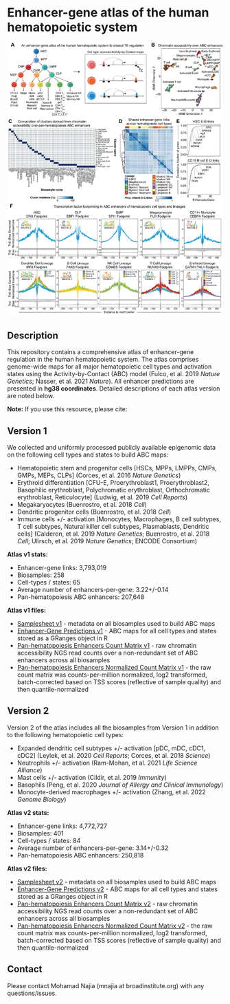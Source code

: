 # Enhancer-gene atlas of the human hematopoietic system

![](figure.png)

## Description
This repository contains a comprehensive atlas of enhancer-gene regulation in the human hematopoietic system. The atlas comprises genome-wide maps for all major hematopoietic cell types and activation states using the Activity-by-Contact (ABC) model (Fulco, et al. 2019 _Nature Genetics_; Nasser, et al. 2021 _Nature_). All enhancer predictions are presented in **hg38 coordinates**. Detailed descriptions of each atlas version are noted below. 

**Note:** If you use this resource, please cite: <citation>

## Version 1
We collected and uniformly processed publicly available epigenomic data on the following cell types and states to build ABC maps:
* Hematopoietic stem and progenitor cells [HSCs, MPPs, LMPPs, CMPs, GMPs, MEPs, CLPs] (Corces, et al. 2016 _Nature Genetics_)
* Erythroid differentiation [CFU-E, Proerythroblast1, Proerythroblast2, Basophilic erythroblast, Polychromatic erythroblast, Orthochromatic erythroblast, Reticulocyte] (Ludwig, et al. 2019 _Cell Reports_)
* Megakaryocytes (Buenrostro, et al. 2018 _Cell_)
* Dendritic progenitor cells (Buenrostro, et al. 2018 _Cell_)
* Immune cells +/- activation [Monocytes, Macrophages, B cell subtypes, T cell subtypes, Natural killer cell subtypes, Plasmablasts, Dendritic cells] (Calderon, et al. 2019 _Nature Genetics_; Buenrostro, et al. 2018 _Cell_; Ulirsch, et al. 2019 _Nature Genetics_; ENCODE Consortium)

**Atlas v1 stats:**
* Enhancer-gene links: 3,793,019
* Biosamples: 258
* Cell-types / states: 65
* Average number of enhancers-per-gene: 3.22+/-0.14
* Pan-hematopoiesis ABC enhancers: 207,648

**Atlas v1 files:**
* [Samplesheet v1](https://github.com/mnajia/Human-Hematopoiesis-Enhancer-Gene-Atlas/blob/main/atlas_v1/Human_Hematopoiesis_ABC_Atlas_v1_samplesheet.txt) - metadata on all biosamples used to build ABC maps
* [Enhancer-Gene Predictions v1](https://github.com/mnajia/Human-Hematopoiesis-Enhancer-Gene-Atlas/blob/main/atlas_v1/Human_Hematopoiesis_ABC_Atlas_v1_hg38.rds) - ABC maps for all cell types and states stored as a GRanges object in R 
* [Pan-hematopoiesis Enhancers Count Matrix v1](https://github.com/mnajia/Human-Hematopoiesis-Enhancer-Gene-Atlas/blob/main/atlas_v1/Human_Hematopoiesis_ABC_Atlas_v1_consensus_enhancers_count_matrix.rds) - raw chromatin accessibility NGS read counts over a non-redundant set of ABC enhancers across all biosamples
* [Pan-hematopoiesis Enhancers Normalized Count Matrix v1]() - the raw count matrix was counts-per-million normalized, log2 transformed, batch-corrected based on TSS scores (reflective of sample quality) and then quantile-normalized


## Version 2
Version 2 of the atlas includes all the biosamples from Version 1 in addition to the following hematopoietic cell types:
* Expanded dendritic cell subtypes +/- activation [pDC, mDC, cDC1, cDC2] (Leylek, et al. 2020 _Cell Reports_; Corces, et al. 2018 _Science_)
* Neutrophils +/- activation (Ram-Mohan, et al. 2021 _Life Science Alliance_)
* Mast cells +/- activation (Cildir, et al. 2019 _Immunity_)
* Basophils (Peng, et al. 2020 _Journal of Allergy and Clinical Immunology_)
* Monocyte-derived macrophages +/- activation (Zhang, et al. 2022 _Genome Biology_)

**Atlas v2 stats:**
* Enhancer-gene links: 4,772,727
* Biosamples: 401
* Cell-types / states: 84
* Average number of enhancers-per-gene: 3.14+/-0.32
* Pan-hematopoiesis ABC enhancers: 250,818

**Atlas v2 files:**
* [Samplesheet v2](https://github.com/mnajia/Human-Hematopoiesis-Enhancer-Gene-Atlas/blob/main/atlas_v2/Human_Hematopoiesis_ABC_Atlas_v2_samplesheet.txt) - metadata on all biosamples used to build ABC maps
* [Enhancer-Gene Predictions v2](https://github.com/mnajia/Human-Hematopoiesis-Enhancer-Gene-Atlas/blob/main/atlas_v2/Human_Hematopoiesis_ABC_Atlas_v2_hg38.rds) - ABC maps for all cell types and states stored as a GRanges object in R 
* [Pan-hematopoiesis Enhancers Count Matrix v2](https://github.com/mnajia/Human-Hematopoiesis-Enhancer-Gene-Atlas/blob/main/atlas_v2/Human_Hematopoiesis_ABC_Atlas_v2_consensus_enhancers_count_matrix.rds) - raw chromatin accessibility NGS read counts over a non-redundant set of ABC enhancers across all biosamples
* [Pan-hematopoiesis Enhancers Normalized Count Matrix v2]() - the raw count matrix was counts-per-million normalized, log2 transformed, batch-corrected based on TSS scores (reflective of sample quality) and then quantile-normalized


## Contact 
Please contact Mohamad Najia (mnajia at broadinstitute.org) with any questions/issues. 

